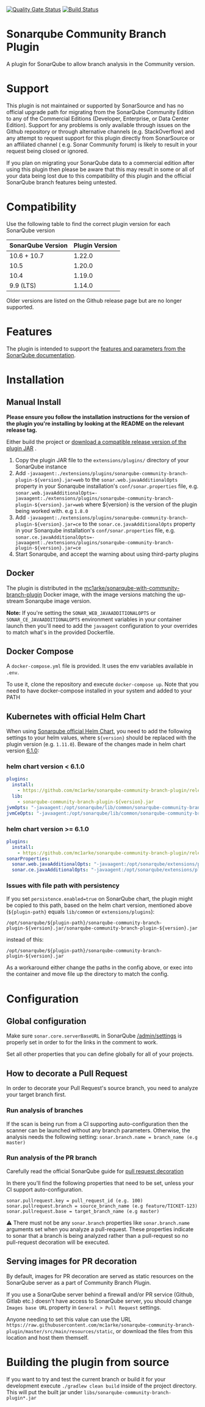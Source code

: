 [![Quality Gate Status](https://sonarcloud.io/api/project_badges/measure?project=mc1arke_sonarqube-community-branch-plugin&metric=alert_status)](https://sonarcloud.io/dashboard?id=mc1arke_sonarqube-community-branch-plugin)
[![Build Status](https://img.shields.io/github/actions/workflow/status/mc1arke/sonarqube-community-branch-plugin/.github/workflows/build.yml?branch=master&logo=github)](https://github.com/mc1arke/sonarqube-community-branch-plugin?workflow=build)

# Sonarqube Community Branch Plugin

A plugin for SonarQube to allow branch analysis in the Community version.

# Support

This plugin is not maintained or supported by SonarSource and has no official upgrade path for migrating from the
SonarQube Community Edition to any of the Commercial Editions (Developer, Enterprise, or Data Center Edition). Support
for any problems is only available through issues on the Github repository or through alternative channels (e.g.
StackOverflow) and any attempt to request support for this plugin directly from SonarSource or an affiliated channel (
e.g. Sonar Community forum) is likely to result in your request being closed or ignored.

If you plan on migrating your SonarQube data to a commercial edition after using this plugin then please be aware that
this may result in some or all of your data being lost due to this compatibility of this plugin and the official
SonarQube branch features being untested.

# Compatibility

Use the following table to find the correct plugin version for each SonarQube version

| SonarQube Version | Plugin Version |
|-------------------|----------------|
| 10.6 + 10.7       | 1.22.0         |
| 10.5              | 1.20.0         |
| 10.4              | 1.19.0         |
| 9.9 (LTS)         | 1.14.0         |

Older versions are listed on the Github release page but are no longer supported.

# Features

The plugin is intended to support the
[features and parameters from the SonarQube documentation](https://docs.sonarqube.org/latest/branches/overview/).

# Installation

## Manual Install

__Please ensure you follow the installation instructions for the version of the plugin you're installing by looking at
the README on the relevant release tag.__

Either build the project
or [download a compatible release version of the plugin JAR](https://github.com/mc1arke/sonarqube-community-branch-plugin/releases)
.

1. Copy the plugin JAR file to the `extensions/plugins/` directory of your SonarQube instance
2. Add `-javaagent:./extensions/plugins/sonarqube-community-branch-plugin-${version}.jar=web` to
   the `sonar.web.javaAdditionalOpts` property in your Sonarqube installation's `conf/sonar.properties` file,
   e.g. `sonar.web.javaAdditionalOpts=-javaagent:./extensions/plugins/sonarqube-community-branch-plugin-${version}.jar=web`
   where ${version} is the version of the plugin being worked with. e.g `1.8.0`
3. Add `-javaagent:./extensions/plugins/sonarqube-community-branch-plugin-${version}.jar=ce` to
   the `sonar.ce.javaAdditionalOpts` property in your Sonarqube installation's `conf/sonar.properties` file,
   e.g. `sonar.ce.javaAdditionalOpts=-javaagent:./extensions/plugins/sonarqube-community-branch-plugin-${version}.jar=ce`
4. Start Sonarqube, and accept the warning about using third-party plugins

## Docker

The plugin is distributed in
the [mc1arke/sonarqube-with-community-branch-plugin](https://hub.docker.com/r/mc1arke/sonarqube-with-community-branch-plugin)
Docker image, with the image versions matching the up-stream Sonarqube image version.

__Note:__ If you're setting the `SONAR_WEB_JAVAADDITIONALOPTS` or `SONAR_CE_JAVAADDITIONALOPTS` environment variables in
your container launch then you'll need to add the `javaagent` configuration to your overrides to match what's in the
provided Dockerfile.

## Docker Compose

A `docker-compose.yml` file is provided.
It uses the env variables available in `.env`.

To use it, clone the repository and execute `docker-compose up`. Note that you need to have docker-compose installed in your system and added to your PATH

## Kubernetes with official Helm Chart

When using
[Sonarqube official Helm Chart](https://github.com/SonarSource/helm-chart-sonarqube/tree/master/charts/sonarqube),
you need to add the following settings to your helm values, where `${version}` should be replaced with the plugin
version (e.g. `1.11.0`). Beware of the changes made in helm chart version [6.1.0](https://github.com/SonarSource/helm-chart-sonarqube/blob/master/charts/sonarqube/CHANGELOG.md#610):

### helm chart version < 6.1.0

```yaml
plugins:
  install:
    - https://github.com/mc1arke/sonarqube-community-branch-plugin/releases/download/${version}/sonarqube-community-branch-plugin-${version}.jar
  lib:
    - sonarqube-community-branch-plugin-${version}.jar
jvmOpts: "-javaagent:/opt/sonarqube/lib/common/sonarqube-community-branch-plugin-${version}.jar=web"
jvmCeOpts: "-javaagent:/opt/sonarqube/lib/common/sonarqube-community-branch-plugin-${version}.jar=ce"
```

### helm chart version >= 6.1.0

```yaml
plugins:
  install:
    - https://github.com/mc1arke/sonarqube-community-branch-plugin/releases/download/${version}/sonarqube-community-branch-plugin-${version}.jar
sonarProperties:
  sonar.web.javaAdditionalOpts: "-javaagent:/opt/sonarqube/extensions/plugins/sonarqube-community-branch-plugin-${version}.jar=web"
  sonar.ce.javaAdditionalOpts: "-javaagent:/opt/sonarqube/extensions/plugins/sonarqube-community-branch-plugin-${version}.jar=ce"
```

### Issues with file path with persistency

If you set `persistence.enabled=true` on SonarQube chart, the plugin might be copied to this path, based on the helm chart version, mentioned above (`${plugin-path}` equals `lib/common` or `extensions/plugins`):

```
/opt/sonarqube/${plugin-path}/sonarqube-community-branch-plugin-${version}.jar/sonarqube-community-branch-plugin-${version}.jar
```

instead of this:

```
/opt/sonarqube/${plugin-path}/sonarqube-community-branch-plugin-${version}.jar
```

As a workaround either change the paths in the config above, or exec into the container and move file up the directory
to match the config.

# Configuration

## Global configuration

Make sure `sonar.core.serverBaseURL` in SonarQube [/admin/settings](http://localhost:9000/admin/settings) is properly
set in order to for the links in the comment to work.

Set all other properties that you can define globally for all of your projects.

## How to decorate a Pull Request

In order to decorate your Pull Request's source branch, you need to analyze your target branch first.

### Run analysis of branches

If the scan is being run from a CI supporting auto-configuration then the scanner can be launched without any branch
parameters. Otherwise, the analysis needs the following setting:
`sonar.branch.name = branch_name (e.g master)`

### Run analysis of the PR branch

Carefully read the official SonarQube guide
for [pull request decoration](https://docs.sonarqube.org/latest/analysis/pull-request/)

In there you'll find the following properties that need to be set, unless your CI support auto-configuration.

```
sonar.pullrequest.key = pull_request_id (e.g. 100)
sonar.pullrequest.branch = source_branch_name (e.g feature/TICKET-123)
sonar.pullrequest.base = target_branch_name (e.g master)
```

:warning: There must not be any `sonar.branch` properties like `sonar.branch.name` arguments set when you analyze a
pull-request. These properties indicate to sonar that a branch is being analyzed rather than a pull-request so no
pull-request decoration will be executed.

## Serving images for PR decoration

By default, images for PR decoration are served as static resources on the SonarQube server as a part of Community
Branch Plugin.

If you use a SonarQube server behind a firewall and/or PR service (Github, Gitlab etc.) doesn't have access to SonarQube
server, you should change `Images base URL` property in `General > Pull Request` settings.

Anyone needing to set this value can use the
URL `https://raw.githubusercontent.com/mc1arke/sonarqube-community-branch-plugin/master/src/main/resources/static`, or
download the files from this location and host them themself.

# Building the plugin from source

If you want to try and test the current branch or build it for your development execute `./gradlew clean build`
inside of the project directory. This will put the built jar under `libs/sonarqube-community-branch-plugin*.jar`
